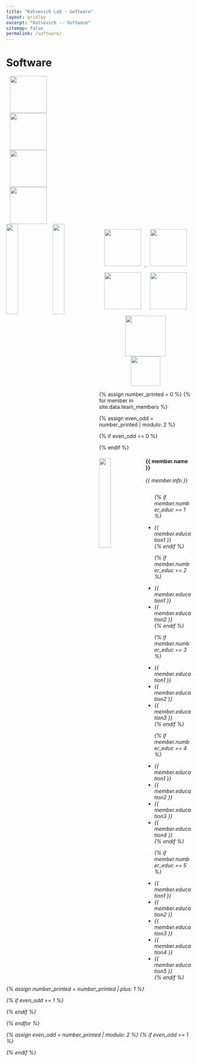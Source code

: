 ```yaml
---
title: "Katsevich Lab - Software"
layout: gridlay
excerpt: "Katsevich -- Software"
sitemap: false
permalink: /software/
---
```


# Software

<div class="row">
  <div class="col-sm-6 clearfix">
    <a href="https://katsevich-lab.github.io/sceptre/">
      <img src="{{ site.url }}{{ site.baseurl }}/images/sceptre-hex-annotated.png" style="width:100px;margin:0px 10px">
    </a> 
  </div>
  <div class="col-sm-6 clearfix">
    <a href="https://katsevich-lab.github.io/sceptre/">
      <img src="{{ site.url }}{{ site.baseurl }}/images/ondisc-hex-annotated.png" style="width:100px;margin:0px 10px">
    </a> 
  </div>
</div>

<div class="row">
  <div class="col-sm-6 clearfix">
    <img src="{{ site.url }}{{ site.baseurl }}/images/sceptre-hex-annotated.png" style="width:100px;margin:0px 10px">
  </div>
  <div class="col-sm-6 clearfix">
    <img src="{{ site.url }}{{ site.baseurl }}/images/sceptre-hex-annotated.png" style="width:100px;margin:0px 10px">
  </div>
</div>

<div class="row">
  <div class="col-sm-6 clearfix">
    <img src="{{ site.url }}{{ site.baseurl }}/images/sceptre-hex-annotated.png" class="img-responsive" width="25%" style="float: left" />
  </div>
  <div class="col-sm-6 clearfix">
    <img src="{{ site.url }}{{ site.baseurl }}/images/sceptre-hex-annotated.png" class="img-responsive" width="25%" style="float: left" />
  </div>
</div>

<p style="text-align:center;">
<a href="https://katsevich-lab.github.io/sceptre/">
<img src="{{ site.url }}{{ site.baseurl }}/images/sceptre-hex-annotated.png" style="width:100px;margin:0px 10px">
</a>  
<a href="https://timothy-barry.github.io/ondisc/">
  <img src="{{ site.url }}{{ site.baseurl }}/images/ondisc-hex-annotated.png" style="width:100px;margin:0px 10px">
</a>  
</p>

<p style="text-align:center;">
  <img src="{{ site.url }}{{ site.baseurl }}/images/sceptre-hex-annotated.png" style="width:100px;margin:0px 10px">
  <img src="{{ site.url }}{{ site.baseurl }}/images/ondisc-hex-annotated.png" style="width:100px;margin:0px 10px">
</p>



<p style="text-align:center;">
  <img src="{{ site.url }}{{ site.baseurl }}/images/logopic/nsf-logo.png" style="height:110px;margin:0px 50px">
  <img src="{{ site.url }}{{ site.baseurl }}/images/logopic/wharton_analytics.png" style="height:80px;margin:0px 50px">
</p>

{% assign number_printed = 0 %}
{% for member in site.data.team_members %}

{% assign even_odd = number_printed | modulo: 2 %}

{% if even_odd == 0 %}
<div class="row">
{% endif %}

<div class="col-sm-6 clearfix">
  <img src="{{ site.url }}{{ site.baseurl }}/images/teampic/{{ member.photo }}" class="img-responsive" width="25%" style="float: left" />
  <h4>{{ member.name }}</h4>
  <i>{{ member.info }} <!--<br>email: <{{ member.email }}></i> -->
  <ul style="overflow: hidden">

  {% if member.number_educ == 1 %}
  <li> {{ member.education1 }} </li>
  {% endif %}

  {% if member.number_educ == 2 %}
  <li> {{ member.education1 }} </li>
  <li> {{ member.education2 }} </li>
  {% endif %}

  {% if member.number_educ == 3 %}
  <li> {{ member.education1 }} </li>
  <li> {{ member.education2 }} </li>
  <li> {{ member.education3 }} </li>
  {% endif %}

  {% if member.number_educ == 4 %}
  <li> {{ member.education1 }} </li>
  <li> {{ member.education2 }} </li>
  <li> {{ member.education3 }} </li>
  <li> {{ member.education4 }} </li>
  {% endif %}

  {% if member.number_educ == 5 %}
  <li> {{ member.education1 }} </li>
  <li> {{ member.education2 }} </li>
  <li> {{ member.education3 }} </li>
  <li> {{ member.education4 }} </li>
  <li> {{ member.education5 }} </li>
  {% endif %}

  </ul>
</div>

{% assign number_printed = number_printed | plus: 1 %}

{% if even_odd == 1 %}
</div>
{% endif %}

{% endfor %}

{% assign even_odd = number_printed | modulo: 2 %}
{% if even_odd == 1 %}
</div>
{% endif %}